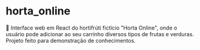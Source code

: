 # horta_online
:strawberry: Interface web em React do hortifrúti fictício "Horta Online", onde o usuário pode adicionar ao seu carrinho diversos tipos de frutas e verduras. Projeto feito para demonstração de conhecimentos.

